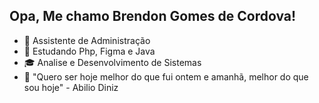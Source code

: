 ## Opa, Me chamo Brendon Gomes de Cordova!

- 💼 Assistente de Administração
- 🧩 Estudando Php, Figma e Java
- 🎓 Analise e Desenvolvimento de Sistemas
- 💎 "Quero ser hoje melhor do que fui ontem e amanhã, melhor do que sou hoje" - Abilio Diniz

